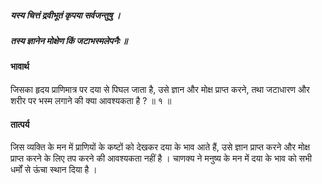 ##### यस्य चित्तं द्रवीभूतं कृपया सर्वजन्तुषु ।
##### तस्य ज्ञानेन मोक्षेण किं जटाभस्मलेपनैः ॥

#### भावार्थ

जिसका हृदय प्राणिमात्र पर दया से पिघल जाता है, उसे ज्ञान और मोक्ष प्राप्त करने, तथा जटाधारण और शरीर पर भस्म लगाने की क्या आवश्यकता है ? ॥ १ ॥

#### तात्पर्य

जिस व्यक्ति के मन में प्राणियों के कष्टों को देखकर दया के भाव आते हैं, उसे ज्ञान प्राप्त करने और मोक्ष प्राप्त करने के लिए तप करने की आवश्यकता नहीं है । चाणक्य ने मनुष्य के मन में दया के भाव को सभी धर्मों से ऊंचा स्थान दिया है ।